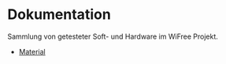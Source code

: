 # Dokumentation
Sammlung von getesteter Soft- und Hardware im WiFree Projekt.

* [Material](Material.md)